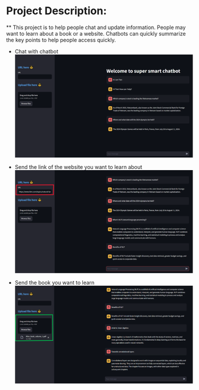 ﻿# Project Description:

** This project is to help people chat and update information. People may want to learn about a book or a website. Chatbots can quickly summarize the key points to help people access quickly.

- Chat with chatbot
![](image/anh_1.png)

- Send the link of the website you want to learn about
![](image/anh_2.png)

- Send the book you want to learn
![](image/anh_3.png)



